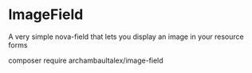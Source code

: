 # ImageField
A very simple nova-field that lets you display an image in your resource forms

composer require archambaultalex/image-field
